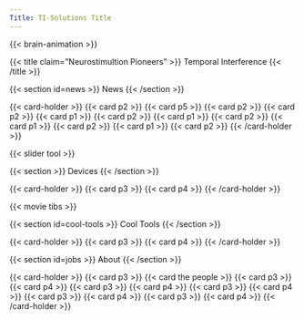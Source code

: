 ```yaml
---
Title: TI-Solutions Title
---
```

{{< brain-animation >}}

{{< title claim="Neurostimultion Pioneers" >}}
Temporal Interference
{{< /title >}}

{{< section id=news >}}
News
{{< /section >}}

{{< card-holder >}}
{{< card p2 >}}
{{< card p5 >}}
{{< card p2 >}}
{{< card p2 >}}
{{< card p1 >}}
{{< card p2 >}}
{{< card p1 >}}
{{< card p2 >}}
{{< card p1 >}}
{{< card p2 >}}
{{< card p1 >}}
{{< card p2 >}}
{{< /card-holder >}}

{{< slider tool >}}

{{< section >}}
Devices
{{< /section >}}

{{< card-holder >}}
{{< card p3 >}}
{{< card p4 >}}
{{< /card-holder >}}

{{< movie tibs >}}


{{< section id=cool-tools >}}
Cool Tools
{{< /section >}}

{{< card-holder >}}
{{< card p3 >}}
{{< card p4 >}}
{{< /card-holder >}}

{{< section id=jobs >}}
About
{{< /section >}}

{{< card-holder >}}
{{< card p3 >}}
{{< card the people >}}
{{< card p3 >}}
{{< card p4 >}}
{{< card p3 >}}
{{< card p4 >}}
{{< card p3 >}}
{{< card p4 >}}
{{< card p3 >}}
{{< card p4 >}}
{{< card p3 >}}
{{< card p4 >}}
{{< /card-holder >}}
